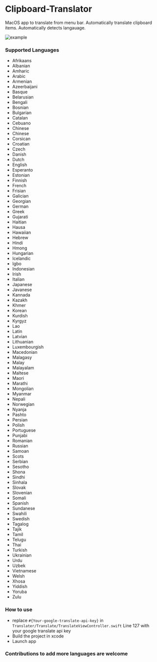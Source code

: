 # Clipboard-Translator
MacOS app to translate from menu bar. Automatically translate clipboard items. Automatically detects langauage.

![example](https://media.giphy.com/media/l4pTj8jMCP4gKTaxO/giphy.gif)

### Supported Languages
- Afrikaans
- Albanian
- Amharic
- Arabic
- Armenian
- Azeerbaijani
- Basque
- Belarusian
- Bengali
- Bosnian
- Bulgarian
- Catalan
- Cebuano
- Chinese
- Chinese
- Corsican
- Croatian
- Czech
- Danish
- Dutch
- English
- Esperanto
- Estonian
- Finnish
- French
- Frisian
- Galician
- Georgian
- German
- Greek
- Gujarati
- Haitian
- Hausa
- Hawaiian
- Hebrew
- Hindi
- Hmong
- Hungarian
- Icelandic
- Igbo
- Indonesian
- Irish
- Italian
- Japanese
- Javanese
- Kannada
- Kazakh
- Khmer
- Korean
- Kurdish
- Kyrgyz
- Lao
- Latin
- Latvian
- Lithuanian
- Luxembourgish
- Macedonian
- Malagasy
- Malay
- Malayalam
- Maltese
- Maori
- Marathi
- Mongolian
- Myanmar
- Nepali
- Norwegian
- Nyanja
- Pashto
- Persian
- Polish
- Portuguese
- Punjabi
- Romanian
- Russian
- Samoan
- Scots
- Serbian
- Sesotho
- Shona
- Sindhi
- Sinhala
- Slovak
- Slovenian
- Somali
- Spanish
- Sundanese
- Swahili
- Swedish
- Tagalog
- Tajik
- Tamil
- Telugu
- Thai
- Turkish
- Ukrainian
- Urdu
- Uzbek
- Vietnamese
- Welsh
- Xhosa
- Yiddish
- Yoruba
- Zulu

### How to use
- replace `#{Your-google-translate-api-key}` in `Translater/Translate/TranslateViewController.swift` Line 127 with your google translate api key
- Build the project in xcode
- Launch app

### Contributions to add more languages are welcome
